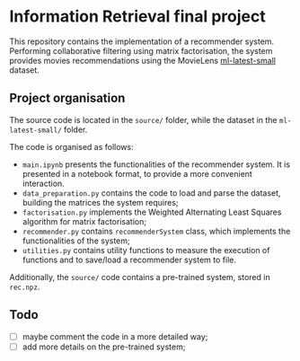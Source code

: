 # Information Retrieval final project

This repository contains the implementation of a recommender system. Performing collaborative filtering using matrix factorisation, the system provides movies recommendations using the MovieLens [ml-latest-small](https://grouplens.org/datasets/movielens/) dataset.


## Project organisation

The source code is located in the `source/` folder, while the dataset in the `ml-latest-small/` folder.

The code is organised as follows:
* `main.ipynb` presents the functionalities of the recommender system. It is presented in a notebook format, to provide a more convenient interaction.
* `data_preparation.py` contains the code to load and parse the dataset, building the matrices the system requires;
* `factorisation.py` implements the Weighted Alternating Least Squares algorithm for matrix factorisation;
* `recommender.py` contains `recommenderSystem` class, which implements the functionalities of the system;
* `utilities.py` contains utility functions to measure the execution of functions and to save/load a recommender system to file.

Additionally, the `source/` code contains a pre-trained system, stored in `rec.npz`.


## Todo
 - [ ] maybe comment the code in a more detailed way;
 - [ ] add more details on the pre-trained system;
